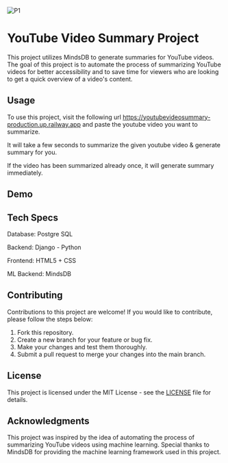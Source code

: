 
![P1](https://user-images.githubusercontent.com/70808619/235335378-c4076a7e-4bb2-4001-a819-bad035c49a0f.png)



# YouTube Video Summary Project

This project utilizes MindsDB to generate summaries for YouTube videos. The goal of this project is to automate the process of summarizing YouTube videos for better accessibility and to save time for viewers who are looking to get a quick overview of a video's content.

## Usage

To use this project, visit the following url https://youtubevideosummary-production.up.railway.app and paste the youtube video you want to summarize. 

It will take a few seconds to summarize the given youtube video & generate summary for you.

If the video has been summarized already once, it will generate summary immediately.

## Demo


## Tech Specs

Database: Postgre SQL

Backend: Django - Python

Frontend: HTML5 + CSS

ML Backend: MindsDB

## Contributing

Contributions to this project are welcome! If you would like to contribute, please follow the steps below:

1. Fork this repository.
2. Create a new branch for your feature or bug fix.
3. Make your changes and test them thoroughly.
4. Submit a pull request to merge your changes into the main branch.

## License

This project is licensed under the MIT License - see the [LICENSE](LICENSE) file for details.

## Acknowledgments

This project was inspired by the idea of automating the process of summarizing YouTube videos using machine learning. Special thanks to MindsDB for providing the machine learning framework used in this project.
